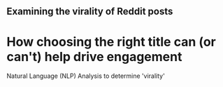 ## Examining the virality of Reddit posts
# How choosing the right title can (or can't) help drive engagement

Natural Language (NLP) Analysis to determine 'virality'
